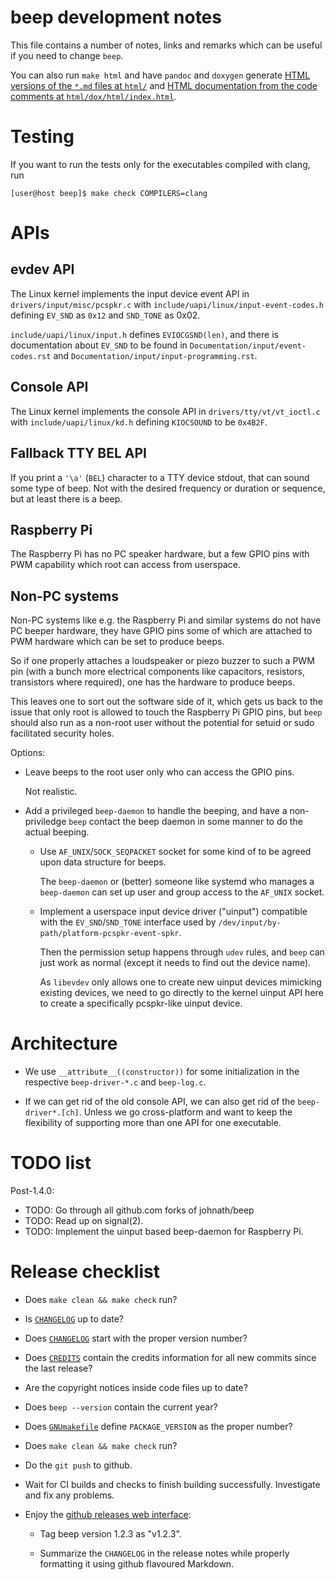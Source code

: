 beep development notes
======================

This file contains a number of notes, links and remarks which can be
useful if you need to change `beep`.

You can also run `make html` and have `pandoc` and `doxygen` generate
[HTML versions of the `*.md` files at `html/`](html/) and
[HTML documentation from the code comments at `html/dox/html/index.html`](html/dox/html/index.html).


Testing
=======

If you want to run the tests only for the executables compiled with
clang, run

```
[user@host beep]$ make check COMPILERS=clang
```


APIs
====

evdev API
---------

The Linux kernel implements the input device event API in
`drivers/input/misc/pcspkr.c` with
`include/uapi/linux/input-event-codes.h` defining `EV_SND` as `0x12`
and `SND_TONE` as 0x02.

`include/uapi/linux/input.h` defines `EVIOCGSND(len)`, and there is
documentation about `EV_SND` to be found in
`Documentation/input/event-codes.rst` and
`Documentation/input/input-programming.rst`.


Console API
-----------

The Linux kernel implements the console API in
`drivers/tty/vt/vt_ioctl.c` with `include/uapi/linux/kd.h` defining
`KIOCSOUND` to be `0x4B2F`.


Fallback TTY BEL API
--------------------

If you print a ``'\a'`` (`BEL`) character to a TTY device stdout, that
can sound some type of beep. Not with the desired frequency or
duration or sequence, but at least there is a beep.


Raspberry Pi
------------

The Raspberry Pi has no PC speaker hardware, but a few GPIO pins with
PWM capability which root can access from userspace.


Non-PC systems
--------------

Non-PC systems like e.g. the Raspberry Pi and similar systems do not
have PC beeper hardware, they have GPIO pins some of which are
attached to PWM hardware which can be set to produce beeps.

So if one properly attaches a loudspeaker or piezo buzzer to such a
PWM pin (with a bunch more electrical components like capacitors,
resistors, transistors where required), one has the hardware to
produce beeps.

This leaves one to sort out the software side of it, which gets us
back to the issue that only root is allowed to touch the Raspberry
Pi GPIO pins, but `beep` should also run as a non-root user without
the potential for setuid or sudo facilitated security holes.

Options:

  * Leave beeps to the root user only who can access the GPIO pins.

    Not realistic.

  * Add a privileged `beep-daemon` to handle the beeping, and have a
    non-priviledge `beep` contact the beep daemon in some manner to do
    the actual beeping.

      * Use `AF_UNIX`/`SOCK_SEQPACKET` socket for some kind of to be
        agreed upon data structure for beeps.

        The `beep-daemon` or (better) someone like systemd who manages
        a `beep-daemon` can set up user and group access to the
        `AF_UNIX` socket.

      * Implement a userspace input device driver ("uinput")
        compatible with the `EV_SND`/`SND_TONE` interface used by
        `/dev/input/by-path/platform-pcspkr-event-spkr`.

        Then the permission setup happens through `udev` rules, and
        `beep` can just work as normal (except it needs to find out
        the device name).

        As `libevdev` only allows one to create new uinput devices
        mimicking existing devices, we need to go directly to the
        kernel uinput API here to create a specifically pcspkr-like
        uinput device.


Architecture
============

  * We use `__attribute__((constructor))` for some initialization in
    the respective `beep-driver-*.c` and `beep-log.c`.

  * If we can get rid of the old console API, we can also get rid of
    the `beep-driver*.[ch]`.  Unless we go cross-platform and want to
    keep the flexibility of supporting more than one API for one
    executable.


TODO list
=========

Post-1.4.0:

  * TODO: Go through all github.com forks of johnath/beep
  * TODO: Read up on signal(2).
  * TODO: Implement the uinput based beep-daemon for Raspberry Pi.


Release checklist
=================

  * Does `make clean && make check` run?

  * Is [`CHANGELOG`](CHANGELOG) up to date?

  * Does [`CHANGELOG`](CHANGELOG) start with the proper version
    number?

  * Does [`CREDITS`](CREDITS) contain the credits information for all
    new commits since the last release?

  * Are the copyright notices inside code files up to date?

  * Does `beep --version` contain the current year?

  * Does [`GNUmakefile`](GNUmakefile) define `PACKAGE_VERSION` as the
    proper number?

  * Does `make clean && make check` run?

  * Do the `git push` to github.

  * Wait for CI builds and checks to finish building
    successfully. Investigate and fix any problems.

  * Enjoy the [github releases web
    interface](https://github.com/spkr-beep/beep/releases):

      * Tag beep version 1.2.3 as "v1.2.3".

      * Summarize the `CHANGELOG` in the release notes while properly
        formatting it using github flavoured Markdown.
